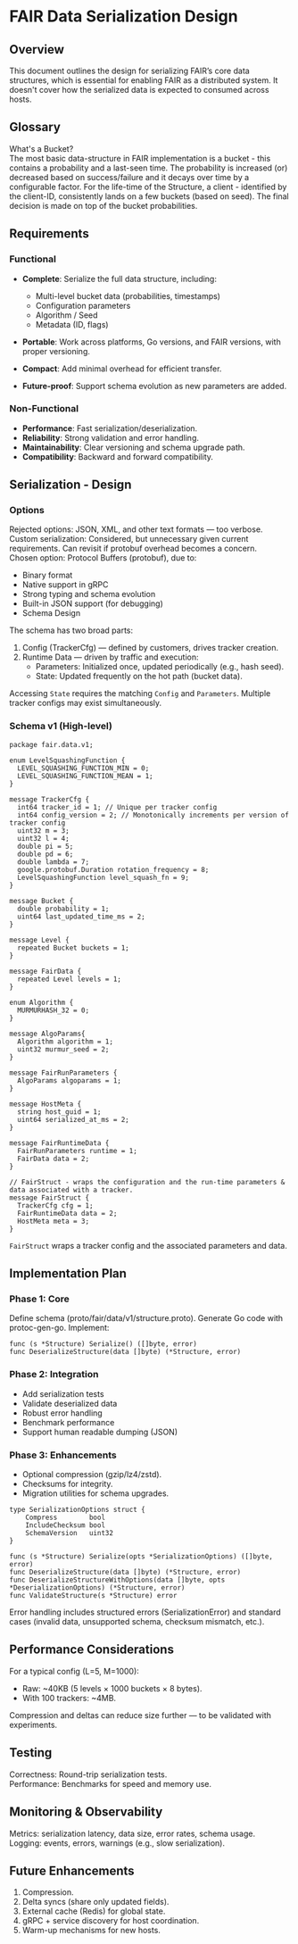 # FAIR Data Serialization Design
## Overview

This document outlines the design for serializing FAIR’s core data structures, which is essential for enabling FAIR as a distributed system. It doesn't cover how the serialized data is expected to consumed across hosts.


## Glossary 

What's a Bucket? \
The most basic data-structure in FAIR implementation is a bucket - this contains a probability and a last-seen time. The probability is increased (or) decreased based on success/failure and it decays over time by a configurable factor. For the life-time of the Structure, a client - identified by the client-ID, consistently lands on a few buckets (based on seed). The final decision is made on top of the bucket probabilities.

## Requirements
### Functional
- **Complete**: Serialize the full data structure, including:
    - Multi-level bucket data (probabilities, timestamps)
    - Configuration parameters
    - Algorithm / Seed
    - Metadata (ID, flags)

- **Portable**: Work across platforms, Go versions, and FAIR versions, with proper versioning.
- **Compact**: Add minimal overhead for efficient transfer.
- **Future-proof**: Support schema evolution as new parameters are added.

### Non-Functional
- **Performance**: Fast serialization/deserialization.
- **Reliability**: Strong validation and error handling.
- **Maintainability**: Clear versioning and schema upgrade path.
- **Compatibility**: Backward and forward compatibility.

## Serialization - Design
### Options
Rejected options: JSON, XML, and other text formats — too verbose. \
Custom serialization: Considered, but unnecessary given current requirements. Can revisit if protobuf overhead becomes a concern. \
Chosen option: Protocol Buffers (protobuf), due to:
- Binary format
- Native support in gRPC
- Strong typing and schema evolution
- Built-in JSON support (for debugging)
- Schema Design

The schema has two broad parts:
1) Config (TrackerCfg) — defined by customers, drives tracker creation.
2) Runtime Data — driven by traffic and execution:
   - Parameters: Initialized once, updated periodically (e.g., hash seed).
   - State: Updated frequently on the hot path (bucket data).

Accessing `State` requires the matching `Config` and `Parameters`. Multiple tracker configs may exist simultaneously.

### Schema v1 (High-level)
```
package fair.data.v1;

enum LevelSquashingFunction {
  LEVEL_SQUASHING_FUNCTION_MIN = 0;
  LEVEL_SQUASHING_FUNCTION_MEAN = 1;
}

message TrackerCfg {
  int64 tracker_id = 1; // Unique per tracker config
  int64 config_version = 2; // Monotonically increments per version of tracker config
  uint32 m = 3;
  uint32 l = 4;
  double pi = 5;
  double pd = 6;
  double lambda = 7;
  google.protobuf.Duration rotation_frequency = 8;
  LevelSquashingFunction level_squash_fn = 9;
}

message Bucket {
  double probability = 1;
  uint64 last_updated_time_ms = 2;
}

message Level {
  repeated Bucket buckets = 1;
}

message FairData {
  repeated Level levels = 1;
}

enum Algorithm {
  MURMURHASH_32 = 0;
}

message AlgoParams{
  Algorithm algorithm = 1;
  uint32 murmur_seed = 2;
}

message FairRunParameters {
  AlgoParams algoparams = 1;
}

message HostMeta {
  string host_guid = 1;
  uint64 serialized_at_ms = 2;
}

message FairRuntimeData {
  FairRunParameters runtime = 1;
  FairData data = 2;
}

// FairStruct - wraps the configuration and the run-time parameters & data associated with a tracker.
message FairStruct {
  TrackerCfg cfg = 1;
  FairRuntimeData data = 2;
  HostMeta meta = 3;
}
```

`FairStruct` wraps a tracker config and the associated parameters and data. 

## Implementation Plan
### Phase 1: Core

Define schema (proto/fair/data/v1/structure.proto).
Generate Go code with protoc-gen-go.
Implement:
```
func (s *Structure) Serialize() ([]byte, error)
func DeserializeStructure(data []byte) (*Structure, error)
```

### Phase 2: Integration
- Add serialization tests
- Validate deserialized data
- Robust error handling
- Benchmark performance 
- Support human readable dumping (JSON)

### Phase 3: Enhancements
- Optional compression (gzip/lz4/zstd).
- Checksums for integrity.
- Migration utilities for schema upgrades.

``` 
type SerializationOptions struct {
    Compress        bool
    IncludeChecksum bool
    SchemaVersion   uint32
}

func (s *Structure) Serialize(opts *SerializationOptions) ([]byte, error)
func DeserializeStructure(data []byte) (*Structure, error)
func DeserializeStructureWithOptions(data []byte, opts *DeserializationOptions) (*Structure, error)
func ValidateStructure(s *Structure) error
```

Error handling includes structured errors (SerializationError) and standard cases (invalid data, unsupported schema, checksum mismatch, etc.).

## Performance Considerations

For a typical config (L=5, M=1000):
- Raw: ~40KB (5 levels × 1000 buckets × 8 bytes).
- With 100 trackers: ~4MB.

Compression and deltas can reduce size further — to be validated with experiments.

## Testing
Correctness: Round-trip serialization tests. \
Performance: Benchmarks for speed and memory use.

## Monitoring & Observability
Metrics: serialization latency, data size, error rates, schema usage.\
Logging: events, errors, warnings (e.g., slow serialization).

## Future Enhancements
1) Compression.
2) Delta syncs (share only updated fields).
3) External cache (Redis) for global state.
4) gRPC + service discovery for host coordination.
5) Warm-up mechanisms for new hosts.